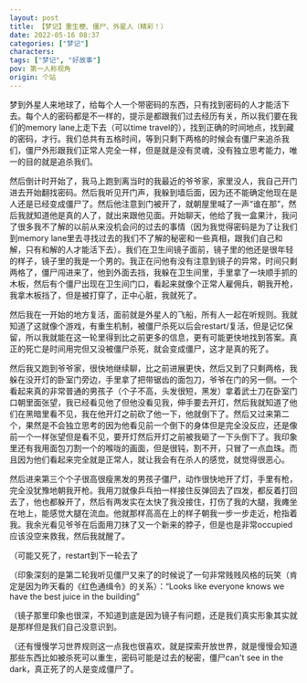 ```yaml
---
layout: post
title: 【梦记】重生梗、僵尸、外星人（精彩！）
date: 2022-05-16 08:37
categories: ["梦记"]
characters: 
tags: ["梦记", "好故事"]
pov: 第一人称视角
origin: 个站
---
```


梦到外星人来地球了，给每个人一个带密码的东西，只有找到密码的人才能活下去。每个人的密码都是不一样的，提示是都跟我们过去经历有关，所以我们要在我们的memory lane上走下去（可以time travel的），找到正确的时间地点，找到藏的密码，才行。我们总共有五格时间，等到只剩下两格的时候会有僵尸来追杀我们，僵尸外形跟我们正常人完全一样，但是就是没有灵魂，没有独立思考能力，唯一的目的就是追杀我们。

然后倒计时开始了，我马上跑到离当时的我最近的爷爷家，家里没人，我自己开门进去开始翻找密码。然后我听见开门声，我躲到墙后面，因为还不能确定他现在是人还是已经变成僵尸了。然后他注意到门被开了，就朝屋里喊了一声“谁在那”，然后我就知道他是真的人了，就出来跟他见面。开始聊天，他给了我一盒果汁，我问了很多我不了解的以前从来没机会问的过去的事情（因为我觉得密码是为了让我们到memory lane里去寻找过去的我们不了解的秘密和一些真相，跟我们自己和解，只有和解的人才能活下去）。我们在卫生间镜子面前，镜子里的他还是很年轻的样子，镜子里的我是一个男的。我正在问他有没有注意到镜子的异常，时间只剩两格了，僵尸闯进来了，他到外面去挡，我躲在卫生间里，手里拿了一块顺手抓的木板，然后有个僵尸出现在卫生间门口，看起来就像个正常人雇佣兵，朝我开枪，我拿木板挡了，但是被打穿了，正中心脏，我就死了。

然后我在一开始的地方复活，面前就是外星人的飞船，所有人一起在听规则。我就知道了这就像个游戏，有重生机制，被僵尸杀死以后会restart/复活，但是记忆保留，所以我就能在这一轮里得到比之前更多的信息，更有可能更快地找到答案。真正的死亡是时间用完但又没被僵尸杀死，就会变成僵尸，这才是真的死了。

然后我又跑到爷爷家，很快地继续聊，比之前进展更快，然后又到了只剩两格，我躲在没开灯的卧室门旁边，手里拿了把带锯齿的面包刀，爷爷在门的另一侧。一个看起来真的非常普通的男孩子（个子不高，头发很短，黑发）拿着武士刀在卧室门口朝里面张望，我已经看见他了但他没看见我，伸手要去开灯，然后我就知道了他们在黑暗里看不见，我在他开灯之前砍了他一下，他就倒下了。然后又过来第二个，果然是不会独立思考的因为他看见前一个倒下的身体但是完全没反应，还是像前一个一样张望但是看不见，要开灯然后开灯之前被我砸了一下头倒下了。我印象里还有我用面包刀割一个的喉咙的画面，但是很钝，割不开，只冒了一点血珠。而且因为他们看起来完全就是正常人，就让我会有在杀人的感觉，就觉得很恶心。

然后进来第三个个子很高很瘦黑发的男孩子僵尸，动作很快地开了灯，手里有枪，完全没犹豫地朝我开枪。我用刀就像乒乓拍一样接住反弹回去了四发，都反着打回去了，他也都躲开了，然后有两发实在太快了我没接住，打伤了我的大腿，我瘫坐在地上，能感觉大腿在流血。他就那样高高在上的样子朝我一步一步走近，枪指着我。我余光看见爷爷在后面用刀抹了又一个新来的脖子，但是也是非常occupied应该没空来救我，然后我就醒了。

（可能又死了，restart到下一轮去了

（印象深刻的是第二轮我听见僵尸又来了的时候说了一句非常贱贱风格的玩笑（肯定是因为昨天看的《红色通缉令》的关系）：“Looks like everyone knows we have the best juice in the building”

（镜子那里印象也很深，不知道到底是因为镜子有问题，还是我们真实形象其实就是那样但是我们自己没意识到。

（还有慢慢学习世界规则这一点我也很喜欢，就是探索开放世界，就是慢慢会知道那些东西比如被杀死可以重生，密码可能是过去的秘密，僵尸can't see in the dark，真正死了的人是变成僵尸了。
